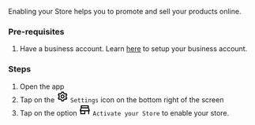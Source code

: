 Enabling your Store helps you to promote and sell your products online.

### Pre-requisites
1. Have a business account. Learn [here](../HowToSetupBusinessAccount.md) to setup your business account.

### Steps
1. Open the app
2. Tap on the ![](../images/icon-settings.png) `Settings` icon on the bottom right of the screen
3. Tap on the option ![](../images/icon-store.png) `Activate your Store` to enable your store.

